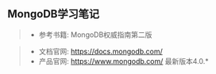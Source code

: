 ## MongoDB学习笔记

> * 参考书籍: MongoDB权威指南第二版

> * 文档官网: https://docs.mongodb.com/
> * 产品官网: https://www.mongodb.com/   最新版本4.0.*

